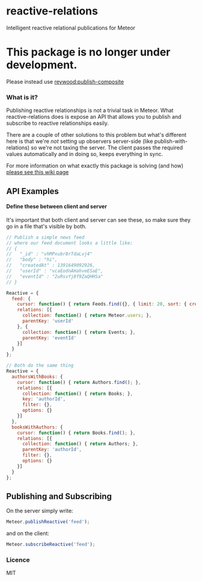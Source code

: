 reactive-relations
==================

Intelligent reactive relational publications for Meteor

# This package is no longer under development.

Please instead use [reywood:publish-composite](https://atmospherejs.com/reywood/publish-composite)


### What is it?

Publishing reactive relationships is not a trivial task in Meteor. What reactive-relations does is expose an API that allows you to publish and subscribe to reactive relationships easily.


 There are a couple of other solutions to this problem but what's different here is that we're *not* setting up observers server-side (like publish-with-relations) so we're not taxing the server. The client passes the required values automatically and in doing so, keeps everything in sync.
 
 For more information on what exactly this package is solving (and how) [please see this wiki page](https://github.com/dburles/reactive-relations/wiki/Making-everything-reactive)

## API Examples

#### Define these between client and server

It's important that both client and server can see these, so make sure they go in a file that's visible by both.

```javascript
// Publish a simple news feed
// where our feed document looks a little like:
// {
//   "_id" : "vhMPxubr8rTdaLvj4"
//   "body" : "hi",
//   "createdAt" : 1391649092926,
//   "userId" : "vcaEodnAHahveESaE",
//   "eventId" : "2uRsvYj8f9ZaQHHSa"
// }

Reactive = {
  feed: {
    cursor: function() { return Feeds.find({}, { limit: 20, sort: { createdAt: -1 }}); },
    relations: [{
      collection: function() { return Meteor.users; },
      parentKey: 'userId'
    }, {
      collection: function() { return Events; },
      parentKey: 'eventId'
    }]
  }
};
```

```javascript
// Both do the same thing
Reactive = {
  authorsWithBooks: {
    cursor: function() { return Authors.find(); },
    relations: [{
      collection: function() { return Books; },
      key: 'authorId',
      filter: {},
      options: {}
    }]
  },
  booksWithAuthors: {
    cursor: function() { return Books.find(); },
    relations: [{
      collection: function() { return Authors; },
      parentKey: 'authorId',
      filter: {},
      options: {}
    }]
  }
};

````

## Publishing and Subscribing

On the server simply write:
```javascript
Meteor.publishReactive('feed');
```

and on the client:
```javascript
Meteor.subscribeReactive('feed');
```

### Licence

MIT
